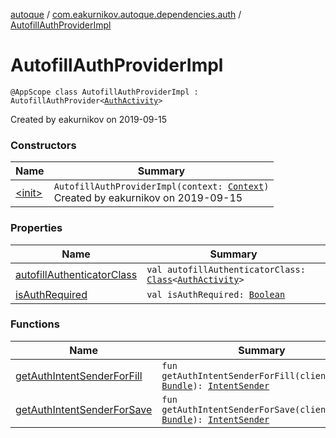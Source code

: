 [autoque](../../index.md) / [com.eakurnikov.autoque.dependencies.auth](../index.md) / [AutofillAuthProviderImpl](./index.md)

# AutofillAuthProviderImpl

`@AppScope class AutofillAuthProviderImpl : AutofillAuthProvider<`[`AuthActivity`](../../com.eakurnikov.autoque.view/-auth-activity/index.md)`>`

Created by eakurnikov on 2019-09-15

### Constructors

| Name | Summary |
|---|---|
| [&lt;init&gt;](-init-.md) | `AutofillAuthProviderImpl(context: `[`Context`](https://developer.android.com/reference/android/content/Context.html)`)`<br>Created by eakurnikov on 2019-09-15 |

### Properties

| Name | Summary |
|---|---|
| [autofillAuthenticatorClass](autofill-authenticator-class.md) | `val autofillAuthenticatorClass: `[`Class`](https://developer.android.com/reference/java/lang/Class.html)`<`[`AuthActivity`](../../com.eakurnikov.autoque.view/-auth-activity/index.md)`>` |
| [isAuthRequired](is-auth-required.md) | `val isAuthRequired: `[`Boolean`](https://kotlinlang.org/api/latest/jvm/stdlib/kotlin/-boolean/index.html) |

### Functions

| Name | Summary |
|---|---|
| [getAuthIntentSenderForFill](get-auth-intent-sender-for-fill.md) | `fun getAuthIntentSenderForFill(clientState: `[`Bundle`](https://developer.android.com/reference/android/os/Bundle.html)`): `[`IntentSender`](https://developer.android.com/reference/android/content/IntentSender.html) |
| [getAuthIntentSenderForSave](get-auth-intent-sender-for-save.md) | `fun getAuthIntentSenderForSave(clientState: `[`Bundle`](https://developer.android.com/reference/android/os/Bundle.html)`): `[`IntentSender`](https://developer.android.com/reference/android/content/IntentSender.html) |
